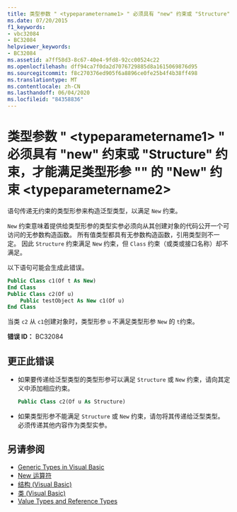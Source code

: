 ```yaml
---
title: 类型参数 " <typeparametername1> " 必须具有 "new" 约束或 "Structure" 约束，才能满足类型形参 "" 的 "New" 约束 <typeparametername2>
ms.date: 07/20/2015
f1_keywords:
- vbc32084
- BC32084
helpviewer_keywords:
- BC32084
ms.assetid: a7ff58d3-8c67-40e4-9fd8-92cc00524c22
ms.openlocfilehash: dff94ca7f0da2d7076729885d8a1615069876d95
ms.sourcegitcommit: f8c270376ed905f6a8896ce0fe25b4f4b38ff498
ms.translationtype: MT
ms.contentlocale: zh-CN
ms.lasthandoff: 06/04/2020
ms.locfileid: "84358836"
---
```

# <a name="type-parameter-typeparametername1-must-have-either-a-new-constraint-or-a-structure-constraint-to-satisfy-the-new-constraint-for-type-parameter-typeparametername2"></a>类型参数 " \<typeparametername1> " 必须具有 "new" 约束或 "Structure" 约束，才能满足类型形参 "" 的 "New" 约束 \<typeparametername2>

语句传递无约束的类型形参来构造泛型类型，以满足 `New` 约束。

`New` 约束意味着提供给类型形参的类型实参必须向从其创建对象的代码公开一个可访问的无参数构造函数。 所有值类型都具有无参数构造函数，引用类型则不一定。 因此 `Structure` 约束满足 `New` 约束，但 `Class` 约束（或类或接口名称）却不满足。

以下语句可能会生成此错误。

```vb
Public Class c1(Of t As New)
End Class
Public Class c2(Of u)
    Public testObject As New c1(Of u)
End Class
```

当类 `c2` 从 `c1`创建对象时，类型形参 `u` 不满足类型形参 `New` 的 `t`约束。

**错误 ID：** BC32084

## <a name="to-correct-this-error"></a>更正此错误

- 如果要传递给泛型类型的类型形参可以满足 `Structure` 或 `New` 约束，请向其定义中添加相应约束。

  ```vb
  Public Class c2(Of u As Structure)
  ```

- 如果类型形参不能满足 `Structure` 或 `New` 约束，请勿将其传递给泛型类型。 必须传递其他内容作为类型实参。

## <a name="see-also"></a>另请参阅

- [Generic Types in Visual Basic](../programming-guide/language-features/data-types/generic-types.md)
- [New 运算符](../language-reference/operators/new-operator.md)
- [结构 (Visual Basic)](../language-reference/statements/structure-statement.md)
- [类 (Visual Basic)](../language-reference/statements/class-statement.md)
- [Value Types and Reference Types](../programming-guide/language-features/data-types/value-types-and-reference-types.md)

